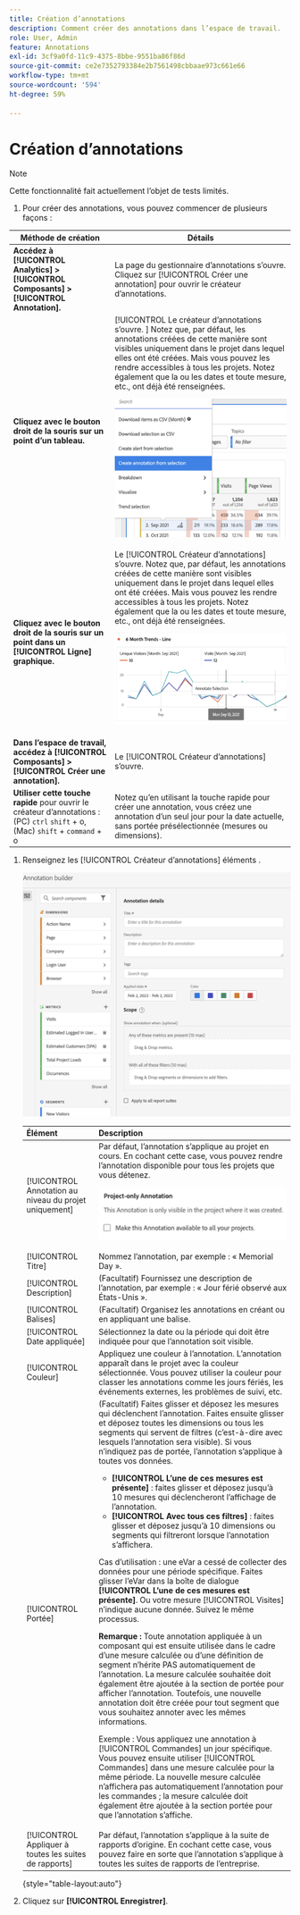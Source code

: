 ```yaml
---
title: Création d’annotations
description: Comment créer des annotations dans l’espace de travail.
role: User, Admin
feature: Annotations
exl-id: 3cf9a0fd-11c9-4375-8bbe-9551ba86f86d
source-git-commit: ce2e7352793384e2b7561498cbbaae973c661e66
workflow-type: tm+mt
source-wordcount: '594'
ht-degree: 59%

---
```


# Création d’annotations

>[!NOTE]
>
>Cette fonctionnalité fait actuellement l’objet de tests limités.

1. Pour créer des annotations, vous pouvez commencer de plusieurs façons :

| Méthode de création | Détails |
| --- | --- |
| **Accédez à [!UICONTROL Analytics] > [!UICONTROL Composants] > [!UICONTROL Annotation].** | La page du gestionnaire d’annotations s’ouvre. Cliquez sur [!UICONTROL Créer une annotation] pour ouvrir le créateur d’annotations. |
| **Cliquez avec le bouton droit de la souris sur un point d’un tableau.** | [!UICONTROL Le créateur d’annotations s’ouvre. ] Notez que, par défaut, les annotations créées de cette manière sont visibles uniquement dans le projet dans lequel elles ont été créées. Mais vous pouvez les rendre accessibles à tous les projets. Notez également que la ou les dates et toute mesure, etc., ont déjà été renseignées.<p>![](assets/annotate-table.png) |
| **Cliquez avec le bouton droit de la souris sur un point dans un [!UICONTROL Ligne] graphique.** | Le [!UICONTROL Créateur d’annotations] s’ouvre. Notez que, par défaut, les annotations créées de cette manière sont visibles uniquement dans le projet dans lequel elles ont été créées. Mais vous pouvez les rendre accessibles à tous les projets. Notez également que la ou les dates et toute mesure, etc., ont déjà été renseignées.<p>![](assets/annotate-line.png) |
| **Dans l’espace de travail, accédez à [!UICONTROL Composants] > [!UICONTROL Créer une annotation].** | Le [!UICONTROL Créateur d’annotations] s’ouvre. |
| **Utiliser cette touche rapide** pour ouvrir le créateur d’annotations : (PC) `ctrl` `shift` + o, (Mac) `shift` + `command` + o | Notez qu’en utilisant la touche rapide pour créer une annotation, vous créez une annotation d’un seul jour pour la date actuelle, sans portée présélectionnée (mesures ou dimensions). |

1. Renseignez les [!UICONTROL Créateur d’annotations] éléments .

   ![](assets/ann-builder.png)

   | Élément | Description |
   | --- | --- |
   | [!UICONTROL Annotation au niveau du projet uniquement] | Par défaut, l’annotation s’applique au projet en cours. En cochant cette case, vous pouvez rendre l’annotation disponible pour tous les projets que vous détenez.<p> ![](assets/project-only.png) |
   | [!UICONTROL Titre] | Nommez l’annotation, par exemple : « Memorial Day ». |
   | [!UICONTROL Description] | (Facultatif) Fournissez une description de l’annotation, par exemple : « Jour férié observé aux États-Unis ». |
   | [!UICONTROL Balises] | (Facultatif) Organisez les annotations en créant ou en appliquant une balise. |
   | [!UICONTROL Date appliquée] | Sélectionnez la date ou la période qui doit être indiquée pour que l’annotation soit visible. |
   | [!UICONTROL Couleur] | Appliquez une couleur à l’annotation. L’annotation apparaît dans le projet avec la couleur sélectionnée. Vous pouvez utiliser la couleur pour classer les annotations comme les jours fériés, les événements externes, les problèmes de suivi, etc. |
   | [!UICONTROL Portée] | (Facultatif) Faites glisser et déposez les mesures qui déclenchent l’annotation. Faites ensuite glisser et déposez toutes les dimensions ou tous les segments qui servent de filtres (c’est-à-dire avec lesquels l’annotation sera visible). Si vous n’indiquez pas de portée, l’annotation s’applique à toutes vos données.<ul><li>**[!UICONTROL L’une de ces mesures est présente]** : faites glisser et déposez jusqu’à 10 mesures qui déclencheront l’affichage de l’annotation.</li><li>**[!UICONTROL Avec tous ces filtres]** : faites glisser et déposez jusqu’à 10 dimensions ou segments qui filtreront lorsque l’annotation s’affichera.</li></ul><p>Cas d’utilisation : une eVar a cessé de collecter des données pour une période spécifique. Faites glisser l’eVar dans la boîte de dialogue **[!UICONTROL L’une de ces mesures est présente]**. Ou votre mesure [!UICONTROL Visites] n’indique aucune donnée. Suivez le même processus.<p>**Remarque :** Toute annotation appliquée à un composant qui est ensuite utilisée dans le cadre d’une mesure calculée ou d’une définition de segment n’hérite PAS automatiquement de l’annotation. La mesure calculée souhaitée doit également être ajoutée à la section de portée pour afficher l’annotation. Toutefois, une nouvelle annotation doit être créée pour tout segment que vous souhaitez annoter avec les mêmes informations.<p>Exemple : Vous appliquez une annotation à [!UICONTROL Commandes] un jour spécifique. Vous pouvez ensuite utiliser [!UICONTROL Commandes] dans une mesure calculée pour la même période. La nouvelle mesure calculée n’affichera pas automatiquement l’annotation pour les commandes ; la mesure calculée doit également être ajoutée à la section portée pour que l’annotation s’affiche. |
   | [!UICONTROL Appliquer à toutes les suites de rapports] | Par défaut, l’annotation s’applique à la suite de rapports d’origine. En cochant cette case, vous pouvez faire en sorte que l’annotation s’applique à toutes les suites de rapports de l’entreprise. |

   {style=&quot;table-layout:auto&quot;}

1. Cliquez sur **[!UICONTROL Enregistrer]**.
